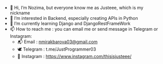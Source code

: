 - 👋 Hi, I’m Nozima, but everyone know me as Justeee, which is my nickname
- 👀 I’m interested in Backend, especially creating APIs in Python
- 🌱 I’m currently learning Django and DjangoRestFrameWork
- 📫 How to reach me : you can email me or send message in Telegram or Instagram:
     - 📬 Email : nmirakbarova03@gmail.com
     - 🕊 Telegram : t.me/JustProgrammer03
     - 🎯 Instagram : https://www.instagram.com/thisisjusteee/

<!---
Justeeee/Justeeee is a ✨ special ✨ repository because its `README.md` (this file) appears on your GitHub profile.
You can click the Preview link to take a look at your changes.
--->
